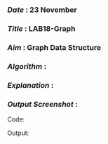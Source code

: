 ### ***Date*** : 23 November
### ***Title*** : LAB18-Graph
### ***Aim*** : Graph Data Structure
### ***Algorithm*** :

### ***Explanation*** :

### ***Output Screenshot*** :

Code:

Output:

